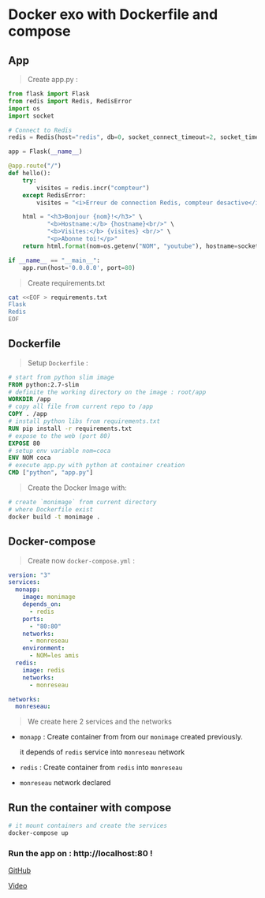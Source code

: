 # Docker exo with Dockerfile and compose

## App

> Create app.py :

```python
from flask import Flask
from redis import Redis, RedisError
import os
import socket

# Connect to Redis
redis = Redis(host="redis", db=0, socket_connect_timeout=2, socket_timeout=2)

app = Flask(__name__)

@app.route("/")
def hello():
    try:
        visites = redis.incr("compteur")
    except RedisError:
        visites = "<i>Erreur de connection Redis, compteur desactive</i>"

    html = "<h3>Bonjour {nom}!</h3>" \
           "<b>Hostname:</b> {hostname}<br/>" \
           "<b>Visites:</b> {visites} <br/>" \
           "<p>Abonne toi!</p>"
    return html.format(nom=os.getenv("NOM", "youtube"), hostname=socket.gethostname(), visites=visites)

if __name__ == "__main__":
    app.run(host='0.0.0.0', port=80)
```

> Create requirements.txt

```bash
cat <<EOF > requirements.txt
Flask
Redis
EOF
```

## Dockerfile

> Setup `Dockerfile` :

```dockerfile
# start from python slim image
FROM python:2.7-slim
# definite the working directory on the image : root/app
WORKDIR /app
# copy all file from current repo to /app
COPY . /app
# install python libs from requirements.txt
RUN pip install -r requirements.txt
# expose to the web (port 80)
EXPOSE 80
# setup env variable nom=coca
ENV NOM coca
# execute app.py with python at container creation
CMD ["python", "app.py"]
```

> Create the Docker Image with:

```bash
# create `monimage` from current directory 
# where Dockerfile exist
docker build -t monimage .
```

## Docker-compose

> Create now `docker-compose.yml` :

```yml
version: "3"
services:
  monapp:
    image: monimage
    depends_on:
      - redis
    ports:
      - "80:80"
    networks:
      - monreseau
    environment:
      - NOM=les amis
  redis:
    image: redis
    networks:
      - monreseau

networks:
  monreseau:
```

> We create here 2 services and the networks

- `monapp` :  Create container from from our `monimage` created previously.
  
  it depends of `redis`  service into `monreseau` network

- `redis` :  Create container from `redis` into `monreseau`

- `monreseau` network declared

## Run the container with compose

```bash
# it mount containers and create the services
docker-compose up
```

### Run the app on : http://localhost:80 !

[GitHub](https://github.com/ttwthomas/apprendre-docker)

[Video](https://www.youtube.com/watch?v=dWcoIxRfs8Y&list=PL8SZiccjllt1jz9DsD4MPYbbiGOR_FYHu&index=3)
